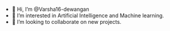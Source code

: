 - 👋 Hi, I’m @Varsha16-dewangan
- 👀 I’m interested in Artificial Intelligence and Machine learning.
- 💞️ I’m looking to collaborate on new projects.


<!---
Varsha16-dewangan/Varsha16-dewangan is a ✨ special ✨ repository because its `README.md` (this file) appears on your GitHub profile.
You can click the Preview link to take a look at your changes.
--->
